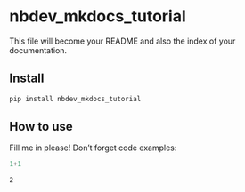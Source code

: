 nbdev_mkdocs_tutorial
================

<!-- WARNING: THIS FILE WAS AUTOGENERATED! DO NOT EDIT! -->

This file will become your README and also the index of your
documentation.

## Install

``` sh
pip install nbdev_mkdocs_tutorial
```

## How to use

Fill me in please! Don’t forget code examples:

``` python
1+1
```

    2
